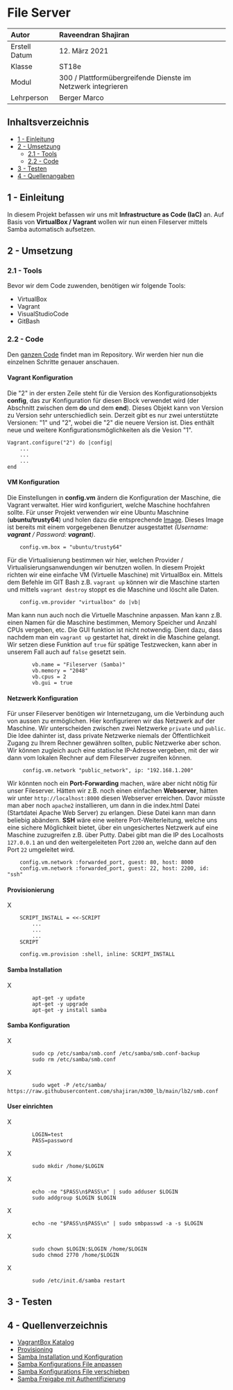 # File Server
| Autor         | Raveendran Shajiran                                          |
|:--------------|:-------------------------------------------------------------|
| Erstell Datum | 12. März 2021                                                |
| Klasse        | ST18e                                                        |
| Modul         | 300 / Plattformübergreifende Dienste im Netzwerk integrieren | 
| Lehrperson    | Berger Marco                                                 |

## Inhaltsverzeichnis
- [1 - Einleitung](#einleitung)
- [2 - Umsetzung](#umsetzung)
    - [2.1 - Tools](#tools)
    - [2.2 - Code](#code)
- [3 - Testen](#testen)
- [4 - Quellenangaben](#quellenangaben)


<a name="einleitung"></a>
## 1 - Einleitung
In diesem Projekt befassen wir uns mit **Infrastructure as Code (IaC)** an. Auf Basis von **VirtualBox / Vagrant** wollen wir nun einen Fileserver mittels Samba automatisch aufsetzen.


<a name="umsetzung"></a>
## 2 - Umsetzung
<a name="tools"></a>
### 2.1 - Tools
Bevor wir dem Code zuwenden, benötigen wir folgende Tools:
- VirtualBox
- Vagrant
- VisualStudioCode
- GitBash
<a name="code"></a>
### 2.2 - Code
Den [ganzen Code](https://github.com/shajiran/m300_lb/blob/main/lb2/Vagrantfile) findet man im Repository. Wir werden hier nun die einzelnen Schritte genauer anschauen.
#### Vagrant Konfiguration
Die "2" in der ersten Zeile steht für die Version des Konfigurationsobjekts **config**, das zur Konfiguration für diesen Block verwendet wird (der Abschnitt zwischen dem **do** und dem **end**). Dieses Objekt kann von Version zu Version sehr unterschiedlich sein. Derzeit gibt es nur zwei unterstützte Versionen: "1" und "2", wobei die "2" die neuere Version ist. Dies enthält neue und weitere Konfigurationsmöglichkeiten als die Vesion "1".
```
Vagrant.configure("2") do |config|
    ...
    ...
    ...
end
```

#### VM Konfiguration
Die Einstellungen in **config.vm** ändern die Konfiguration der Maschine, die Vagrant verwaltet. Hier wird konfiguriert, welche Maschine hochfahren sollte. Für unser Projekt verwenden wir eine Ubuntu Maschnine (**ubuntu/trusty64**) und holen dazu die entsprechende [Image](https://app.vagrantup.com/boxes/search). Dieses Image ist bereits mit einem vorgegebenen Benutzer ausgestattet *(Username: **vagrant** / Password: **vagrant**)*.
```
    config.vm.box = "ubuntu/trusty64"
```
Für die Virtualisierung bestimmen wir hier, welchen Provider / Virtualisierungsanwendungen wir benutzen wollen. In diesem Projekt richten wir eine einfache VM (Virtuelle Maschine) mit VirtualBox ein. Mittels dem Befehle im GIT Bash z.B. `vagrant up` können wir die Maschine starten und mittels `vagrant destroy` stoppt es die Maschine und löscht alle Daten.
```
    config.vm.provider "virtualbox" do |vb|
```
Man kann nun auch noch die Virtuelle Maschnine anpassen. Man kann z.B. einen Namen für die Maschine bestimmen, Memory Speicher und Anzahl CPUs vergeben, etc. Die GUI funktion ist nicht notwendig. Dient dazu, dass nachdem man ein `vagrant up` gestartet hat, direkt in die Maschine gelangt. Wir setzen diese Funktion auf `true` für spätige Testzwecken, kann aber in unserem Fall auch auf `false` gesetzt sein.
```
        vb.name = "Fileserver (Samba)"
        vb.memory = "2048"
        vb.cpus = 2
        vb.gui = true
```

#### Netzwerk Konfiguration
Für unser Fileserver benötigen wir Internetzugang, um die Verbindung auch von aussen zu ermöglichen. Hier konfigurieren wir das Netzwerk auf der Maschine. Wir unterscheiden zwischen zwei Netzwerke `private` und `public`. Die Idee dahinter ist, dass private Netzwerke niemals der Öffentlichkeit Zugang zu Ihrem Rechner gewähren sollten, public Netzwerke aber schon. Wir können zugleich auch eine statische IP-Adresse vergeben, mit der wir dann vom lokalen Rechner auf dem Fileserver zugreifen können.
```
     config.vm.network "public_network", ip: "192.168.1.200"
```
Wir könnten noch ein **Port-Forwarding** machen, wäre aber nicht nötig für unser Fileserver. Hätten wir z.B. noch einen einfachen **Webserver**, hätten wir unter `http://localhost:8000` diesen Webserver erreichen. Davor müsste man aber noch `apache2` installieren, um dann in die index.html Datei (Startdatei Apache Web Server) zu erlangen. Diese Datei kann man dann beliebig abändern.
**SSH** wäre eine weitere Port-Weiterleitung, welche uns eine sichere Möglichkeit bietet, über ein ungesichertes Netzwerk auf eine Maschine zuzugreifen z.B. über Putty. Dabei gibt man die IP des Localhosts `127.0.0.1` an und den weitergeleiteten Port `2200` an, welche dann auf den Port `22` umgeleitet wird.
```
    config.vm.network :forwarded_port, guest: 80, host: 8000
    config.vm.network :forwarded_port, guest: 22, host: 2200, id: "ssh"
```
#### Provisionierung
X
```
    SCRIPT_INSTALL = <<-SCRIPT
        ...
        ...
        ...
    SCRIPT
    
    config.vm.provision :shell, inline: SCRIPT_INSTALL
```

#### Samba Installation
X
```
        apt-get -y update
        apt-get -y upgrade
        apt-get -y install samba
```

#### Samba Konfiguration
X
```     
        sudo cp /etc/samba/smb.conf /etc/samba/smb.conf-backup
        sudo rm /etc/samba/smb.conf
```
X
```
        sudo wget -P /etc/samba/ https://raw.githubusercontent.com/shajiran/m300_lb/main/lb2/smb.conf 
```


#### User einrichten
X
```
        LOGIN=test
        PASS=password
```
X
```
        sudo mkdir /home/$LOGIN
```
X
```
        echo -ne "$PASS\n$PASS\n" | sudo adduser $LOGIN
        sudo addgroup $LOGIN $LOGIN
```
X
```
        echo -ne "$PASS\n$PASS\n" | sudo smbpasswd -a -s $LOGIN
```
X
```
        sudo chown $LOGIN:$LOGIN /home/$LOGIN
        sudo chmod 2770 /home/$LOGIN
```
X
```
        sudo /etc/init.d/samba restart
```

<a name="testen"></a>
## 3 - Testen



<a name="quellenangaben"></a>
## 4 - Quellenverzeichnis
- [VagrantBox Katalog](https://app.vagrantup.com/boxes/search)
- [Provisioning](https://semaphoreci.com/community/tutorials/getting-started-with-vagrant)
- [Samba Installation und Konfiguration](https://www.thomas-krenn.com/de/wiki/Einfache_Samba_Freigabe_unter_Debian)
- [Samba Konfigurations File anpassen](https://wiki.ubuntuusers.de/Samba_Server/smb.conf/)
- [Samba Konfigurations File verschieben](https://stackoverflow.com/questions/54067192/vagrant-config-vm-provision-does-not-allow-me-to-copy-a-file-to-etc-nginx-conf/54099162)
- [Samba Freigabe mit Authentifizierung](https://www.thomas-krenn.com/de/wiki/Samba_Freigabe_mit_Authentifizierung)
